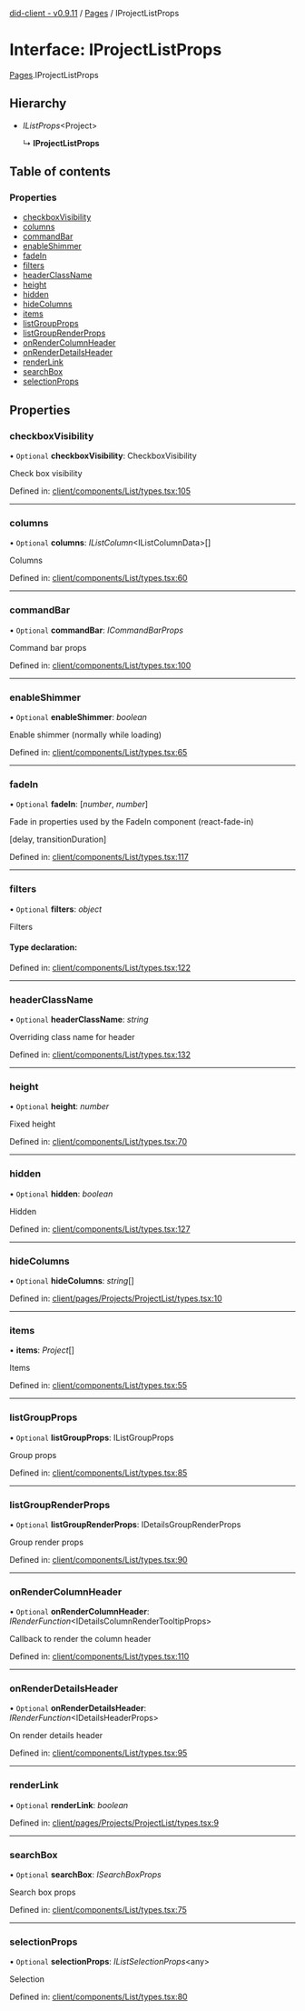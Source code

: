 [did-client - v0.9.11](../README.md) / [Pages](../modules/pages.md) / IProjectListProps

# Interface: IProjectListProps

[Pages](../modules/pages.md).IProjectListProps

## Hierarchy

* *IListProps*<Project\>

  ↳ **IProjectListProps**

## Table of contents

### Properties

- [checkboxVisibility](pages.iprojectlistprops.md#checkboxvisibility)
- [columns](pages.iprojectlistprops.md#columns)
- [commandBar](pages.iprojectlistprops.md#commandbar)
- [enableShimmer](pages.iprojectlistprops.md#enableshimmer)
- [fadeIn](pages.iprojectlistprops.md#fadein)
- [filters](pages.iprojectlistprops.md#filters)
- [headerClassName](pages.iprojectlistprops.md#headerclassname)
- [height](pages.iprojectlistprops.md#height)
- [hidden](pages.iprojectlistprops.md#hidden)
- [hideColumns](pages.iprojectlistprops.md#hidecolumns)
- [items](pages.iprojectlistprops.md#items)
- [listGroupProps](pages.iprojectlistprops.md#listgroupprops)
- [listGroupRenderProps](pages.iprojectlistprops.md#listgrouprenderprops)
- [onRenderColumnHeader](pages.iprojectlistprops.md#onrendercolumnheader)
- [onRenderDetailsHeader](pages.iprojectlistprops.md#onrenderdetailsheader)
- [renderLink](pages.iprojectlistprops.md#renderlink)
- [searchBox](pages.iprojectlistprops.md#searchbox)
- [selectionProps](pages.iprojectlistprops.md#selectionprops)

## Properties

### checkboxVisibility

• `Optional` **checkboxVisibility**: CheckboxVisibility

Check box visibility

Defined in: [client/components/List/types.tsx:105](https://github.com/Puzzlepart/did/blob/dev/client/components/List/types.tsx#L105)

___

### columns

• `Optional` **columns**: *IListColumn*<IListColumnData\>[]

Columns

Defined in: [client/components/List/types.tsx:60](https://github.com/Puzzlepart/did/blob/dev/client/components/List/types.tsx#L60)

___

### commandBar

• `Optional` **commandBar**: *ICommandBarProps*

Command bar props

Defined in: [client/components/List/types.tsx:100](https://github.com/Puzzlepart/did/blob/dev/client/components/List/types.tsx#L100)

___

### enableShimmer

• `Optional` **enableShimmer**: *boolean*

Enable shimmer (normally while loading)

Defined in: [client/components/List/types.tsx:65](https://github.com/Puzzlepart/did/blob/dev/client/components/List/types.tsx#L65)

___

### fadeIn

• `Optional` **fadeIn**: [*number*, *number*]

Fade in properties used by the FadeIn component (react-fade-in)

[delay, transitionDuration]

Defined in: [client/components/List/types.tsx:117](https://github.com/Puzzlepart/did/blob/dev/client/components/List/types.tsx#L117)

___

### filters

• `Optional` **filters**: *object*

Filters

#### Type declaration:

Defined in: [client/components/List/types.tsx:122](https://github.com/Puzzlepart/did/blob/dev/client/components/List/types.tsx#L122)

___

### headerClassName

• `Optional` **headerClassName**: *string*

Overriding class name for header

Defined in: [client/components/List/types.tsx:132](https://github.com/Puzzlepart/did/blob/dev/client/components/List/types.tsx#L132)

___

### height

• `Optional` **height**: *number*

Fixed height

Defined in: [client/components/List/types.tsx:70](https://github.com/Puzzlepart/did/blob/dev/client/components/List/types.tsx#L70)

___

### hidden

• `Optional` **hidden**: *boolean*

Hidden

Defined in: [client/components/List/types.tsx:127](https://github.com/Puzzlepart/did/blob/dev/client/components/List/types.tsx#L127)

___

### hideColumns

• `Optional` **hideColumns**: *string*[]

Defined in: [client/pages/Projects/ProjectList/types.tsx:10](https://github.com/Puzzlepart/did/blob/dev/client/pages/Projects/ProjectList/types.tsx#L10)

___

### items

• **items**: *Project*[]

Items

Defined in: [client/components/List/types.tsx:55](https://github.com/Puzzlepart/did/blob/dev/client/components/List/types.tsx#L55)

___

### listGroupProps

• `Optional` **listGroupProps**: IListGroupProps

Group props

Defined in: [client/components/List/types.tsx:85](https://github.com/Puzzlepart/did/blob/dev/client/components/List/types.tsx#L85)

___

### listGroupRenderProps

• `Optional` **listGroupRenderProps**: IDetailsGroupRenderProps

Group render props

Defined in: [client/components/List/types.tsx:90](https://github.com/Puzzlepart/did/blob/dev/client/components/List/types.tsx#L90)

___

### onRenderColumnHeader

• `Optional` **onRenderColumnHeader**: *IRenderFunction*<IDetailsColumnRenderTooltipProps\>

Callback to render the column header

Defined in: [client/components/List/types.tsx:110](https://github.com/Puzzlepart/did/blob/dev/client/components/List/types.tsx#L110)

___

### onRenderDetailsHeader

• `Optional` **onRenderDetailsHeader**: *IRenderFunction*<IDetailsHeaderProps\>

On render details header

Defined in: [client/components/List/types.tsx:95](https://github.com/Puzzlepart/did/blob/dev/client/components/List/types.tsx#L95)

___

### renderLink

• `Optional` **renderLink**: *boolean*

Defined in: [client/pages/Projects/ProjectList/types.tsx:9](https://github.com/Puzzlepart/did/blob/dev/client/pages/Projects/ProjectList/types.tsx#L9)

___

### searchBox

• `Optional` **searchBox**: *ISearchBoxProps*

Search box props

Defined in: [client/components/List/types.tsx:75](https://github.com/Puzzlepart/did/blob/dev/client/components/List/types.tsx#L75)

___

### selectionProps

• `Optional` **selectionProps**: *IListSelectionProps*<any\>

Selection

Defined in: [client/components/List/types.tsx:80](https://github.com/Puzzlepart/did/blob/dev/client/components/List/types.tsx#L80)

